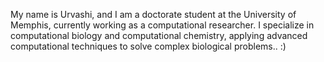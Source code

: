 My name is Urvashi, and I am a doctorate student at the University of Memphis, currently working as a computational researcher. I specialize in computational biology and computational chemistry, applying advanced computational techniques to solve complex biological problems.. :)
